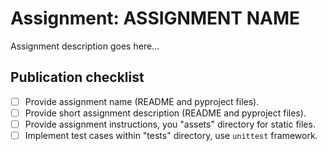 # Assignment: ASSIGNMENT NAME

Assignment description goes here...

[//]: # (TODO: assignment documents)
[//]: # (TODO: publication checklist)

## Publication checklist

- [ ] Provide assignment name (README and pyproject files).
- [ ] Provide short assignment description (README and pyproject files).
- [ ] Provide assignment instructions, you "assets" directory for static files.
- [ ] Implement test cases within "tests" directory, use `unittest` framework.
